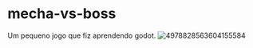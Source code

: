 # mecha-vs-boss
Um pequeno jogo que fiz aprendendo godot.
![4978828563604155584](https://github.com/user-attachments/assets/a982084f-f5bf-44e9-8e76-845292932928)
